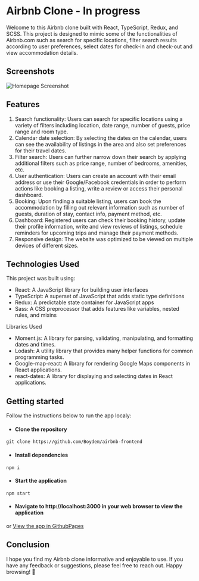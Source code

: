 # Airbnb Clone - In progress 

Welcome to this Airbnb clone built with React, TypeScript, Redux, and SCSS. This project is designed to mimic some of the functionalities of Airbnb.com such as search for specific locations, filter search results according to user preferences, select dates for check-in and check-out and view accommodation details.

## Screenshots

![Homepage Screenshot](https://res.cloudinary.com/dsperrtyj/image/upload/v1678400298/airbnb-desktop_ovru8f.png)

## Features

1. Search functionality: Users can search for specific locations using a variety of filters including location, date range, number of guests, price range and room type.
2. Calendar date selection: By selecting the dates on the calendar, users can see the availability of listings in the area and also set preferences for their travel dates.
3. Filter search: Users can further narrow down their search by applying additional filters such as price range, number of bedrooms, amenities, etc.
4. User authentication: Users can create an account with their email address or use their Google/Facebook credentials in order to perform actions like booking a listing, write a review or access their personal dashboard.
5. Booking: Upon finding a suitable listing, users can book the accommodation by filling out relevant information such as number of guests, duration of stay, contact info, payment method, etc.
6. Dashboard: Registered users can check their booking history, update their profile information, write and view reviews of listings, schedule reminders for upcoming trips and manage their payment methods.
7. Responsive design: The website was optimized to be viewed on multiple devices of different sizes.

## Technologies Used

This project was built using:

- React: A JavaScript library for building user interfaces
- TypeScript: A superset of JavaScript that adds static type definitions
- Redux: A predictable state container for JavaScript apps
- Sass: A CSS preprocessor that adds features like variables, nested rules, and mixins

Libraries Used
- Moment.js: A library for parsing, validating, manipulating, and formatting dates and times.
- Lodash: A utility library that provides many helper functions for common programming tasks.
- Google-map-react: A library for rendering Google Maps components in React applications.
- react-dates: A library for displaying and selecting dates in React applications.

## Getting started

Follow the instructions below to run the app localy:

- #### Clone the repository
```git clone https://github.com/Boydem/airbnb-frontend```

- #### Install dependencies
```npm i```

- #### Start the application
```npm start```

- #### Navigate to http://localhost:3000 in your web browser to view the application

or [View the app in GithubPages](https://boydem.github.io/airbnb-frontend/)

## Conclusion

I hope you find my Airbnb clone informative and enjoyable to use. If you have any feedback or suggestions, please feel free to reach out. Happy browsing! :house_with_garden:



